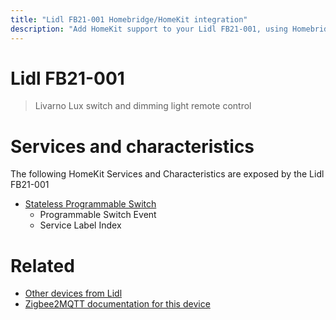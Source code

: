 ```yaml
---
title: "Lidl FB21-001 Homebridge/HomeKit integration"
description: "Add HomeKit support to your Lidl FB21-001, using Homebridge, Zigbee2MQTT and homebridge-z2m."
---
```

<!---
This file has been GENERATED using src/docgen/docgen.ts
DO NOT EDIT THIS FILE MANUALLY!
-->
# Lidl FB21-001
> Livarno Lux switch and dimming light remote control


# Services and characteristics
The following HomeKit Services and Characteristics are exposed by
the Lidl FB21-001

* [Stateless Programmable Switch](../../action.md)
  * Programmable Switch Event
  * Service Label Index


# Related
* [Other devices from Lidl](../index.md#lidl)
* [Zigbee2MQTT documentation for this device](https://www.zigbee2mqtt.io/devices/FB21-001.html)